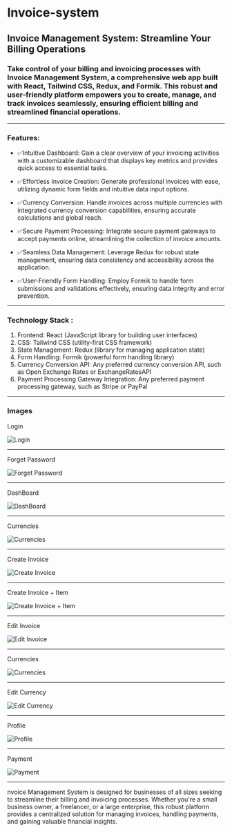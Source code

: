 # Invoice-system

## Invoice Management System: Streamline Your Billing Operations

### Take control of your billing and invoicing processes with Invoice Management System, a comprehensive web app built with React, Tailwind CSS, Redux, and Formik. This robust and user-friendly platform empowers you to create, manage, and track invoices seamlessly, ensuring efficient billing and streamlined financial operations.

___

### Features:


* ✅Intuitive Dashboard: Gain a clear overview of your invoicing activities with a customizable dashboard that displays key metrics and provides quick access to essential tasks.

* ✅Effortless Invoice Creation: Generate professional invoices with ease, utilizing dynamic form fields and intuitive data input options.

* ✅Currency Conversion: Handle invoices across multiple currencies with integrated currency conversion capabilities, ensuring accurate calculations and global reach.

* ✅Secure Payment Processing: Integrate secure payment gateways to accept payments online, streamlining the collection of invoice amounts.

* ✅Seamless Data Management: Leverage Redux for robust state management, ensuring data consistency and accessibility across the application.

* ✅User-Friendly Form Handling: Employ Formik to handle form submissions and validations effectively, ensuring data integrity and error prevention.


___

### Technology Stack :

1. Frontend: React (JavaScript library for building user interfaces)
2. CSS: Tailwind CSS (utility-first CSS framework)
3. State Management: Redux (library for managing application state)
4. Form Handling: Formik (powerful form handling library)
5. Currency Conversion API: Any preferred currency conversion API, such as Open Exchange Rates or ExchangeRatesAPI
6. Payment Processing Gateway Integration: Any preferred payment processing gateway, such as Stripe or PayPal


___

### Images

Login

![Login](https://github.com/mnoby98/Invoice-system/assets/133987293/08c1dcb1-3cbe-477c-841d-e0e534fd0769)

___
Forget Password

![Forget Password](https://github.com/mnoby98/Invoice-system/assets/133987293/aaa3f0d5-acff-4a4d-95e6-002ca4bd1599)
___
DashBoard

![DashBoard](https://github.com/mnoby98/Invoice-system/assets/133987293/9101ec34-4393-4094-b296-7070e986863a)

___
Currencies

![Currencies](https://github.com/mnoby98/Invoice-system/assets/133987293/0113e891-52dc-463b-8af2-50d344e70013)
___
Create Invoice

![Create Invoice](https://github.com/mnoby98/Invoice-system/assets/133987293/f2fccfb3-37a7-41c7-a60f-ba73207d1c44)
___
Create Invoice  + Item

![Create Invoice  + Item ](https://github.com/mnoby98/Invoice-system/assets/133987293/ac2ad28f-394b-4108-b8f9-80427d67e4f6)
___
Edit Invoice

![Edit Invoice](https://github.com/mnoby98/Invoice-system/assets/133987293/6c775690-beec-4055-add2-6bb4f01221ab)

___
Currencies


![Currencies](https://github.com/mnoby98/Invoice-system/assets/133987293/19c45c22-2e91-46f2-9b26-cddb5b194f84)
___
Edit Currency

![Edit Currency](https://github.com/mnoby98/Invoice-system/assets/133987293/54eb4251-527a-41f5-8cc1-ee3359618638)
___
Profile

![Profile](https://github.com/mnoby98/Invoice-system/assets/133987293/c8055bad-1958-4c24-be45-8d5e2ec7ee7d)
___
Payment

![Payment](https://github.com/mnoby98/Invoice-system/assets/133987293/61f802f0-2651-4630-9ac5-dbb810c8fcfc)
___

nvoice Management System is designed for businesses of all sizes seeking to streamline their billing and invoicing processes. Whether you're a small business owner, a freelancer, or a large enterprise, this robust platform provides a centralized solution for managing invoices, handling payments, and gaining valuable financial insights.

